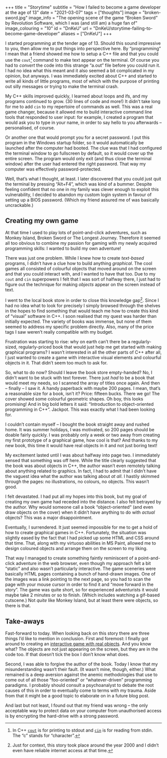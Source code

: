 +++
title = "Storytime"
subtitle = "How I failed to become a game developer at the age of 13"
date = "2021-03-07"
tags = ["thoughts"]
image = "broken-sword.jpg"
image_info = "The opening scene of the game “Broken Sword” by Revolution Software, which I was (and still am) a huge fan of"
image_colouring = "10"
id = "DnKeU"
url = "DnKeU/storytime-failing-to-become-game-developer"
aliases = ["DnKeU"]
+++

I started programming at the tender age of 13. Should this sound impressive to you, then allow me to put things into perspective here. By “programming” I mean that a friend showed me how to setup a C++ file and that you could use the `cout`[^1] command to make text appear on the terminal. Of course you had to *convert* the code into this strange “a.out” file before you could run it. I had no idea what this meant and it also seemed a bit complicated in my opinion, but anyways. I was immediately excited about C++ and started to write all kinds of little programs, most of which with the purpose of printing out silly messages or trying to make the terminal crash.

My C++ skills improved quickly, I learned about loops and ifs, and my programs continued to grow. (30 lines of code and more!) It didn’t take long for me to add `cin` to my repertoire of commands as well. This was a real game changer, because it allowed me to build interactive command line tools that responded to user input: for example, I created a program that would ask you to type in your name, in order to say hello to you afterwards – personalised, of course.

Or another one that would prompt you for a secret password. I put this program in the Windows startup folder, so it would automatically be launched after the computer had booted. The clue was that I had configured the terminal window to go fullscreen by default, so it would cover up the entire screen. The program would only exit (and thus close the terminal window) after the user had entered the right password. That way my computer was effectively password-protected.

Well, that’s what I thought, at least. I later discovered that you could just quit the terminal by pressing “Alt+F4”, which was kind of a bummer. Despite feeling confident that no one in my family was clever enough to exploit this vulnerability, I decided to abandon my custom login system in favour of setting up a BIOS password. (Which my friend assured me of was basically uncrackable.)

## Creating my own game

At that time I used to play lots of point-and-click adventures, such as Monkey Island, Broken Sword or The Longest Journey. Therefore it seemed all too obvious to combine my passion for gaming with my newly acquired programming skills: I wanted to build my own adventure!

There was just one problem. While I knew how to create *text-based* programs, I didn’t have a clue how to build anything *graphical*. The cool games all consisted of colourful objects that moved around on the screen and that you could interact with, and I wanted to have that too. Due to my `cout` and `cin` superpowers I felt that I was sort of halfway there, I just had to figure out the technique for making *objects* appear on the screen instead of text.

I went to the local book store in order to close this knowledge gap[^2]. Since I had no idea what to look for precisely I simply browsed through the shelves in the hopes to find something that would teach me how to create this kind of “visual” software in C++. I soon realised that my quest was harder than initially expected. The variety of books was immense, but none of them seemed to address my specific problem directly. Also, many of the price tags I saw weren’t really compatible with my budget.

Frustration was starting to rise: why on earth can’t there be a regularly-sized, regularly-priced book that would just help me get started with making graphical programs? I wasn’t interested in all the other parts of C++ after all, I just wanted to create a game with interactive visual elements and colourful objects in it. That didn’t seem too much to ask for.

So, what to do now? Should I leave the book store empty-handed? No, I didn’t want to be stuck with text forever. There just *had* to be a book that would meet my needs, so I scanned the array of titles once again. And then – finally – I saw it. A handy paperback with maybe 200 pages. I mean, that’s a reasonable size for a book, isn’t it? Price: fifteen bucks. There we go! The cover showed some colourful geometric shapes. Oh boy, this looks promising! And in big bold letters it said: “Introduction to object-oriented programming in C++”. Jackpot. This was exactly what I had been looking for.

I couldn’t contain myself – I bought the book straight away and rushed home. It was summer holidays, I was motivated, so 200 pages should be doable fairly quickly. I was probably only a week or two away from creating my first prototype of a graphical game, how cool is that? And thanks to my new book, this time it would have real objects in it and not just boring text!

My excitement lasted until I was about halfway into page two. I immediately sensed that something was off here. While the title clearly suggested that the book was about objects in C++, the author wasn’t even remotely talking about anything related to graphics. In fact, I had to admit that I didn’t have the vaguest idea what the author was talking about *at all*. I hastily skimmed through the pages: no illustrations, no colours, no objects. This wasn’t good.

I felt devastated. I had put all my hopes into this book, but my goal of creating my own game had receded into the distance. I also felt betrayed by the author. Why would someone call a book “object-oriented“ (and even draw objects on the cover) when it didn’t have anything to do with *actual* objects? This was a major disappointment.

Eventually, I surrendered. It just seemed impossible for me to get a hold of how to create graphical games in C++. Fortunately, the situation was slightly eased by the fact that I had picked up some HTML and CSS around that time. That, along with my virtuoso abilities in MS Paint, allowed me to design coloured objects and arrange them on the screen to my liking.

That way I managed to create something faintly reminiscent of a point-and-click adventure in the web browser, even though my approach felt a bit “static” and also wasn’t particularly interactive. The game sceneries were basically HTML pages containing a bunch of hand-drawn images. One of the images was a link pointing to the next page, so you had to scan the page with your mouse cursor in order to find it and “move forward in the story”. The game was quite short, so for experienced adventurists it would maybe take 2 minutes or so to finish. (Which includes watching a gif-based cutscene.) Not *quite* like Monkey Island, but at least there were objects, so there is that.

## Take-aways

Fast-forward to today. When looking back on this story there are three things I’d like to mention in conclusion. First and foremost: I finally got around to creating an [interactive game with real objects](https://github.com/jotaen/spaceshooter). And you know what? The objects are not just appearing on the screen, but they are in the code too. If that doesn’t tick the box I don’t know what does.

Second, I was able to forgive the author of the book. Today I know that my misunderstanding wasn’t their fault. (It wasn’t mine, though, either.)
What remained is a deep aversion against the anemic methodologies that use to come out of all those “foo-oriented” or “whatever-driven” programming paradigms. I probably should consult a psychoanalyst to debate the root causes of this in order to eventually come to terms with my trauma. Aside from that it might be a good topic to elaborate on in a future blog post.

And last but not least, I found out that my friend was wrong – the only acceptable way to protect data on your computer from unauthorised access is by encrypting the hard-drive with a strong password.


[^1]: In C++ [`cout`](https://en.cppreference.com/w/cpp/io/cout) is for printing to stdout and [`cin`](https://en.cppreference.com/w/cpp/io/cin) is for reading from stdin. The “c” stands for “character”.

[^2]: Just for context, this story took place around the year 2000 and I didn’t even have reliable internet access at that time.
